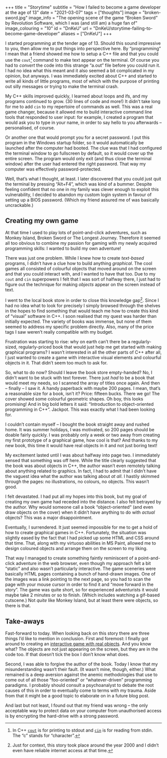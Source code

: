 +++
title = "Storytime"
subtitle = "How I failed to become a game developer at the age of 13"
date = "2021-03-07"
tags = ["thoughts"]
image = "broken-sword.jpg"
image_info = "The opening scene of the game “Broken Sword” by Revolution Software, which I was (and still am) a huge fan of"
image_colouring = "10"
id = "DnKeU"
url = "DnKeU/storytime-failing-to-become-game-developer"
aliases = ["DnKeU"]
+++

I started programming at the tender age of 13. Should this sound impressive to you, then allow me to put things into perspective here. By “programming” I mean that a friend showed me how to setup a C++ file and that you could use the `cout`[^1] command to make text appear on the terminal. Of course you had to *convert* the code into this strange “a.out” file before you could run it. I had no idea what this meant and it also seemed a bit complicated in my opinion, but anyways. I was immediately excited about C++ and started to write all kinds of little programs, most of which with the purpose of printing out silly messages or trying to make the terminal crash.

My C++ skills improved quickly, I learned about loops and ifs, and my programs continued to grow. (30 lines of code and more!) It didn’t take long for me to add `cin` to my repertoire of commands as well. This was a real game changer, because it allowed me to build interactive command line tools that responded to user input: for example, I created a program that would ask you to type in your name, in order to say hello to you afterwards – personalised, of course.

Or another one that would prompt you for a secret password. I put this program in the Windows startup folder, so it would automatically be launched after the computer had booted. The clue was that I had configured the terminal window to go fullscreen by default, so it would cover up the entire screen. The program would only exit (and thus close the terminal window) after the user had entered the right password. That way my computer was effectively password-protected.

Well, that’s what I thought, at least. I later discovered that you could just quit the terminal by pressing “Alt+F4”, which was kind of a bummer. Despite feeling confident that no one in my family was clever enough to exploit this vulnerability, I decided to abandon my custom login system in favour of setting up a BIOS password. (Which my friend assured me of was basically uncrackable.)

## Creating my own game

At that time I used to play lots of point-and-click adventures, such as Monkey Island, Broken Sword or The Longest Journey. Therefore it seemed all too obvious to combine my passion for gaming with my newly acquired programming skills: I wanted to build my own adventure!

There was just one problem. While I knew how to create *text-based* programs, I didn’t have a clue how to build anything *graphical*. The cool games all consisted of colourful objects that moved around on the screen and that you could interact with, and I wanted to have that too. Due to my `cout` and `cin` superpowers I felt that I was sort of halfway there, I just had to figure out the technique for making *objects* appear on the screen instead of text.

I went to the local book store in order to close this knowledge gap[^2]. Since I had no idea what to look for precisely I simply browsed through the shelves in the hopes to find something that would teach me how to create this kind of “visual” software in C++. I soon realised that my quest was harder than initially expected. The variety of books was immense, but none of them seemed to address my specific problem directly. Also, many of the price tags I saw weren’t really compatible with my budget.

Frustration was starting to rise: why on earth can’t there be a regularly-sized, regularly-priced book that would just help me get started with making graphical programs? I wasn’t interested in all the other parts of C++ after all, I just wanted to create a game with interactive visual elements and colourful objects in it. That didn’t seem too much to ask for.

So, what to do now? Should I leave the book store empty-handed? No, I didn’t want to be stuck with text forever. There just *had* to be a book that would meet my needs, so I scanned the array of titles once again. And then – finally – I saw it. A handy paperback with maybe 200 pages. I mean, that’s a reasonable size for a book, isn’t it? Price: fifteen bucks. There we go! The cover showed some colourful geometric shapes. Oh boy, this looks promising! And in big bold letters it said: “Introduction to object-oriented programming in C++”. Jackpot. This was exactly what I had been looking for.

I couldn’t contain myself – I bought the book straight away and rushed home. It was summer holidays, I was motivated, so 200 pages should be doable fairly quickly. I was probably only a week or two away from creating my first prototype of a graphical game, how cool is that? And thanks to my new book, this time it would have real objects in it and not just boring text!

My excitement lasted until I was about halfway into page two. I immediately sensed that something was off here. While the title clearly suggested that the book was about objects in C++, the author wasn’t even remotely talking about anything related to graphics. In fact, I had to admit that I didn’t have the vaguest idea what the author was talking about *at all*. I hastily skimmed through the pages: no illustrations, no colours, no objects. This wasn’t good.

I felt devastated. I had put all my hopes into this book, but my goal of creating my own game had receded into the distance. I also felt betrayed by the author. Why would someone call a book “object-oriented“ (and even draw objects on the cover) when it didn’t have anything to do with *actual* objects? This was a major disappointment.

Eventually, I surrendered. It just seemed impossible for me to get a hold of how to create graphical games in C++. Fortunately, the situation was slightly eased by the fact that I had picked up some HTML and CSS around that time. That, along with my virtuoso abilities in MS Paint, allowed me to design coloured objects and arrange them on the screen to my liking.

That way I managed to create something faintly reminiscent of a point-and-click adventure in the web browser, even though my approach felt a bit “static” and also wasn’t particularly interactive. The game sceneries were basically HTML pages containing a bunch of hand-drawn images. One of the images was a link pointing to the next page, so you had to scan the page with your mouse cursor in order to find it and “move forward in the story”. The game was quite short, so for experienced adventurists it would maybe take 2 minutes or so to finish. (Which includes watching a gif-based cutscene.) Not *quite* like Monkey Island, but at least there were objects, so there is that.

## Take-aways

Fast-forward to today. When looking back on this story there are three things I’d like to mention in conclusion. First and foremost: I finally got around to creating an [interactive game with real objects](https://github.com/jotaen/spaceshooter). And you know what? The objects are not just appearing on the screen, but they are in the code too. If that doesn’t tick the box I don’t know what does.

Second, I was able to forgive the author of the book. Today I know that my misunderstanding wasn’t their fault. (It wasn’t mine, though, either.)
What remained is a deep aversion against the anemic methodologies that use to come out of all those “foo-oriented” or “whatever-driven” programming paradigms. I probably should consult a psychoanalyst to debate the root causes of this in order to eventually come to terms with my trauma. Aside from that it might be a good topic to elaborate on in a future blog post.

And last but not least, I found out that my friend was wrong – the only acceptable way to protect data on your computer from unauthorised access is by encrypting the hard-drive with a strong password.


[^1]: In C++ [`cout`](https://en.cppreference.com/w/cpp/io/cout) is for printing to stdout and [`cin`](https://en.cppreference.com/w/cpp/io/cin) is for reading from stdin. The “c” stands for “character”.

[^2]: Just for context, this story took place around the year 2000 and I didn’t even have reliable internet access at that time.
